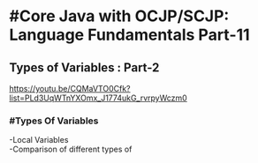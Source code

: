 <h1>#Core Java with OCJP/SCJP: Language Fundamentals Part-11</h1>

<h2>Types of Variables : Part-2</h2>

<a>https://youtu.be/CQMaVTO0Cfk?list=PLd3UqWTnYXOmx_J1774ukG_rvrpyWczm0</a>

<h3>#Types Of Variables</h3>
<p>
-Local Variables</br>
-Comparison of different types of 

</p>
